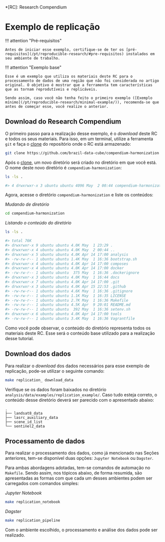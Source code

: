 <!--
    This file is part of Brazil Data Cube compendium-harmonization.
    Copyright (C) 2022 INPE.

    This program is free software: you can redistribute it and/or modify
    it under the terms of the GNU General Public License as published by
    the Free Software Foundation, either version 3 of the License, or
    (at your option) any later version.

    This program is distributed in the hope that it will be useful,
    but WITHOUT ANY WARRANTY; without even the implied warranty of
    MERCHANTABILITY or FITNESS FOR A PARTICULAR PURPOSE. See the
    GNU General Public License for more details.

    You should have received a copy of the GNU General Public License
    along with this program. If not, see <https://www.gnu.org/licenses/gpl-3.0.html>.
-->


*[RC]: Research Compendium

# Exemplo de replicação

!!! attention "Pré-requisitos"

    Antes de iniciar esse exemplo, certifique-se de ter os [pré-requisitos](/pt/reproducible-research/#pre-requisitos) instalados em seu ambiente de trabalho.

!!! attention "Exemplo base"

    Esse é um exemplo que utiliza os materiais deste RC para o processamento de dados de uma região que não foi considerada no artigo original. O objetivo é mostrar que a ferramenta tem características que as tornam reprodutíveis e replicáveis.

    Sendo assim, caso você não tenha feito o primeiro exemplo ([Exemplo mínimo](/pt/reproducible-research/minimal-example/)), recomenda-se que antes de começar esse, você realize o anterior.


## Download do Research Compendium

O primeiro passo para a realização desse exemplo, é o *download* deste RC e todos os seus materiais. Para isso, em um terminal, utilize a ferramenta `git` e faça o [clone](https://git-scm.com/docs/git-clone) do repositório onde o RC está armazenado:

``` sh
git clone https://github.com/brazil-data-cube/compendium-harmonization
```

Após o [clone](https://git-scm.com/docs/git-clone), um novo diretório será criado no diretório em que você está. O nome deste novo diretório é `compendium-harmonization`:

``` sh
ls -ls .

#> 4 drwxrwxr-x 3 ubuntu ubuntu 4096 May  2 00:44 compendium-harmonization
```

Agora, acesse o diretório `compendium-harmonization` e liste os conteúdos:

*Mudando de diretório*
``` sh
cd compendium-harmonization
```

*Listando o conteúdo do diretório*

``` sh
ls -ls .

#> total 76K
#> drwxrwxr-x 9 ubuntu ubuntu 4.0K May  1 23:29 .
#> drwxrwxr-x 4 ubuntu ubuntu 4.0K May  2 00:44 ..
#> drwxrwxr-x 5 ubuntu ubuntu 4.0K Apr 14 17:00 analysis
#> -rw-rw-r-- 1 ubuntu ubuntu 1.4K May  1 16:36 bootstrap.sh
#> drwxrwxr-x 4 ubuntu ubuntu 4.0K Apr 14 17:00 composes
#> drwxrwxr-x 4 ubuntu ubuntu 4.0K Apr 14 17:00 docker
#> -rw-rw-r-- 1 ubuntu ubuntu  375 May  1 16:36 .dockerignore
#> drwxrwxr-x 3 ubuntu ubuntu 4.0K May  1 16:44 docs
#> drwxrwxr-x 7 ubuntu ubuntu 4.0K Apr 14 17:00 .git
#> drwxrwxr-x 3 ubuntu ubuntu 4.0K Apr 15 22:53 .github
#> -rw-rw-r-- 1 ubuntu ubuntu 4.6K May  1 16:36 .gitignore
#> -rw-rw-r-- 1 ubuntu ubuntu 1.1K May  1 16:35 LICENSE
#> -rw-rw-r-- 1 ubuntu ubuntu 2.7K May  1 16:36 Makefile
#> -rw-rw-r-- 1 ubuntu ubuntu 4.5K Apr  9 20:01 README.md
#> -rw-rw-r-- 1 ubuntu ubuntu  392 May  1 16:36 setenv.sh
#> drwxrwxr-x 6 ubuntu ubuntu 4.0K Apr 14 17:00 tools
#> -rw-rw-r-- 1 ubuntu ubuntu 3.4K May  1 16:36 Vagrantfile
```

Como você pode observar, o conteúdo do diretório representa todos os materiais deste RC. Esse será o conteúdo base utilizado para a realização desse tutorial.

## Download dos dados

Para realizar o *download* dos dados necessários para esse exemplo de replicação, pode-se utilizar o seguinte comando:

``` sh
make replication_ download_data
```

Verifique se os dados foram baixados no diretório `analysis/data/examples/replication_example/`. Caso tudo esteja correto, o conteúdo desse diretório deverá ser parecido com o apresentado abaixo:

```
.
├── landsat8_data
├── lasrc_auxiliary_data
├── scene_id_list
└── sentinel2_data
```

## Processamento de dados

Para realizar o processamento dos dados, como já mencionado nas Seções anteriores, tem-se disponível duas opções: `Jupyter Notebook` ou `Dagster`.

Para ambas abordagens adotadas, tem-se comandos de automação no `Makefile`. Sendo assim, nos tópicos abaixo, de forma resumida, são apresentadas as formas com que cada um desses ambientes podem ser carregados com comandos simples:

*Jupyter Notebook*

``` sh
make replication_notebook
```

*Dagster*

``` sh
make replication_pipeline
```

Com o ambiente escolhido, o processamento e análise dos dados pode ser realizado.
